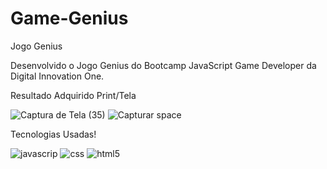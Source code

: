 # Game-Genius

Jogo Genius

Desenvolvido o Jogo Genius do Bootcamp JavaScript Game Developer da Digital Innovation One.

Resultado Adquirido Print/Tela

![Captura de Tela (35)](https://user-images.githubusercontent.com/67304312/94330011-859c1f00-ff96-11ea-8993-72fa8232ed2e.png)
![Capturar space](https://user-images.githubusercontent.com/67304312/94330018-9351a480-ff96-11ea-9f50-267792c5190f.PNG)

Tecnologias Usadas!

![javascrip](https://user-images.githubusercontent.com/67304312/94330033-aa909200-ff96-11ea-9ac3-ffe41dbd39ce.png)
![css](https://user-images.githubusercontent.com/67304312/94330024-a06e9380-ff96-11ea-98c3-955e0450e789.png)
![html5](https://user-images.githubusercontent.com/67304312/94330026-a5cbde00-ff96-11ea-99fd-c72c957d9231.png)

